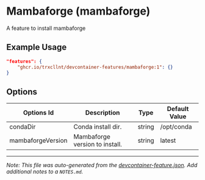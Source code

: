
# Mambaforge (mambaforge)

A feature to install mambaforge

## Example Usage

```json
"features": {
    "ghcr.io/trxcllnt/devcontainer-features/mambaforge:1": {}
}
```

## Options

| Options Id | Description | Type | Default Value |
|-----|-----|-----|-----|
| condaDir | Conda install dir. | string | /opt/conda |
| mambaforgeVersion | Mambaforge version to install. | string | latest |



---

_Note: This file was auto-generated from the [devcontainer-feature.json](https://github.com/trxcllnt/devcontainer-features/blob/main/src/mambaforge/devcontainer-feature.json).  Add additional notes to a `NOTES.md`._

